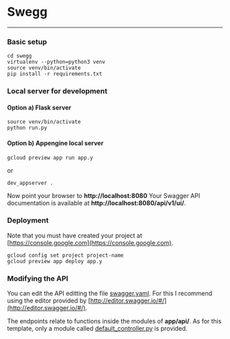# Swegg

--------------------

### Basic setup
```{bash}
cd swegg
virtualenv --python=python3 venv
source venv/bin/activate
pip install -r requirements.txt
```

### Local server for development

#### Option a) Flask server
```{bash}
source venv/bin/activate
python run.py
```

#### Option b) Appengine local server
```{bash}
gcloud preview app run app.y
```

or

```{bash}
dev_appserver .
```

Now point your browser to **http://localhost:8080**
Your Swagger API documentation is available at **http://localhost:8080/api/v1/ui/**.

### Deployment
Note that you must have created your project at [https://console.google.com](https://console.google.com).

```{bash}
gcloud config set project project-name
gcloud preview app deploy app.y
```

### Modifying the API

You can edit the API editting the file [swagger.yaml](https://github.com/alvaroabascar/swegg/blob/master/app/swagger/swagger.yaml).
For this I recommend using the editor provided by [http://editor.swagger.io/#/](http://editor.swagger.io/#/).

The endpoints relate to functions inside the modules of **app/api/**. As for this template, only a module called [default_controller.py](https://github.com/alvaroabascar/swegg/blob/master/app/api/default_controller.py) is provided.
